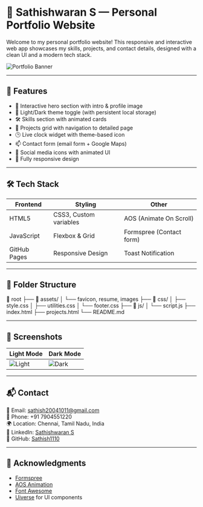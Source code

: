 # 💼 Sathishwaran S — Personal Portfolio Website

Welcome to my personal portfolio website! This responsive and interactive web app showcases my skills, projects, and contact details, designed with a clean UI and a modern tech stack.

![Portfolio Banner](./images/banner.png) <!-- Optional: Replace or remove -->

---


## 🚀 Features

- 👋 Interactive hero section with intro & profile image
- 🌙 Light/Dark theme toggle (with persistent local storage)
- 🛠️ Skills section with animated cards
- 📁 Projects grid with navigation to detailed page
- 🕒 Live clock widget with theme-based icon
- 📫 Contact form (email form + Google Maps)
- 🔗 Social media icons with animated UI
- 📱 Fully responsive design

---

## 🛠 Tech Stack

| Frontend | Styling | Other |
|----------|---------|-------|
| HTML5    | CSS3, Custom variables | AOS (Animate On Scroll) |
| JavaScript | Flexbox & Grid | Formspree (Contact form) |
| GitHub Pages | Responsive Design | Toast Notification |

---

## 📁 Folder Structure

📂 root
├── 📁 assets/
│ └── favicon, resume, images
├── 📁 css/
│ ├── style.css
│ ├── utilities.css
│ └── footer.css
├── 📁 js/
│ └── script.js
├── index.html
├── projects.html
└── README.md


---

## 📸 Screenshots

| Light Mode | Dark Mode |
|------------|-----------|
| ![Light](./images/light-preview.png) | ![Dark](./images/dark-preview.png) |

---

## 📬 Contact

📧 Email: [sathish20041011@gmail.com](mailto:sathish20041011@gmail.com)  
📱 Phone: +91 7904551220  
🌍 Location: Chennai, Tamil Nadu, India  
🔗 LinkedIn: [Sathishwaran S](https://www.linkedin.com/in/sathish-waran-s-165661257/)  
🐙 GitHub: [Sathish1110](https://github.com/Sathish1110)

---

## 🙌 Acknowledgments

- [Formspree](https://formspree.io/)
- [AOS Animation](https://michalsnik.github.io/aos/)
- [Font Awesome](https://fontawesome.com/)
- [Uiverse](https://uiverse.io/) for UI components
